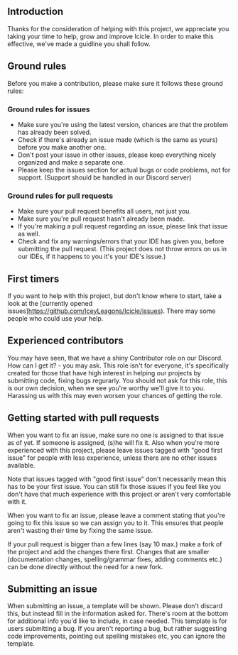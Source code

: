 ## Introduction

Thanks for the consideration of helping with this project, we appreciate you taking your time to help, grow and improve Icicle.
In order to make this effective, we've made a guidline you shall follow.

## Ground rules

Before you make a contribution, please make sure it follows these ground rules:

### Ground rules for issues

* Make sure you're using the latest version, chances are that the problem has already been solved.
* Check if there's already an issue made (which is the same as yours) before you make another one.
* Don't post your issue in other issues, please keep everything nicely organized and make a separate one.
* Please keep the issues section for actual bugs or code problems, not for support. (Support should be handled in our Discord server)

### Ground rules for pull requests

* Make sure your pull request benefits all users, not just you.
* Make sure you're pull request hasn't already been made.
* If you're making a pull request regarding an issue, please link that issue as well.
* Check and fix any warnings/errors that your IDE has given you, before submitting the pull request. (This project does not throw errors on us in our IDEs, if it happens to you it's your IDE's issue.)

## First timers

If you want to help with this project, but don't know where to start, take a look at the
[currently opened issues]https://github.com/IceyLeagons/Icicle/issues). There may some people who could use your help.

## Experienced contributors

You may have seen, that we have a shiny Contributor role on our Discord. How can I get it? - you may ask.
This role isn't for everyone, it's specifically created for those that have high interest in helping our projects by submitting code, fixing bugs regurarly.
You should not ask for this role, this is our own decision, when we see you're worthy we'll give it to you. Harassing us with this may even worsen your chances of getting the role.

## Getting started with pull requests

When you want to fix an issue, make sure no one is assigned to that issue as of yet. If someone is assigned, (s)he will fix it. Also when you're more experienced with this project, please leave issues tagged with "good first issue" for people with less experience, unless there are no other issues available.

Note that issues tagged with "good first issue" don't necessarily mean this has to be your first issue. You can still fix those issues if you feel like you don't have that much experience with this project or aren't very comfortable with it.

When you want to fix an issue, please leave a comment stating that you're going to fix this issue so we can assign you to it. This ensures that people aren't wasting their time by fixing the same issue.

If your pull request is bigger than a few lines (say 10 max.) make a fork of the project and add the changes there first. Changes
that are smaller (documentation changes, spelling/grammar fixes, adding comments etc.) can be done directly without the need for a new fork.

## Submitting an issue

When submitting an issue, a template will be shown. Please don't discard this, but instead fill in the information asked for. There's
room at the bottom for additional info you'd like to include, in case needed. This template is for users submitting a bug. If you aren't
reporting a bug, but rather suggesting code improvements, pointing out spelling mistakes etc, you can ignore the template.
